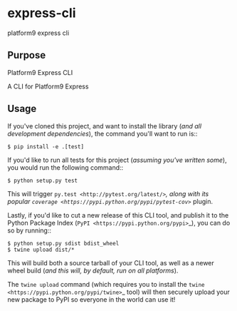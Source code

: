 # express-cli
platform9 express cli

Purpose
-------

Platform9 Express CLI

A CLI for Platform9 Express

Usage
-----

If you've cloned this project, and want to install the library (*and all
development dependencies*), the command you'll want to run is::

    $ pip install -e .[test]

If you'd like to run all tests for this project (*assuming you've written
some*), you would run the following command::

    $ python setup.py test

This will trigger `py.test <http://pytest.org/latest/>`_, along with its popular
`coverage <https://pypi.python.org/pypi/pytest-cov>`_ plugin.

Lastly, if you'd like to cut a new release of this CLI tool, and publish it to
the Python Package Index (`PyPI <https://pypi.python.org/pypi>`_), you can do so
by running::

    $ python setup.py sdist bdist_wheel
    $ twine upload dist/*

This will build both a source tarball of your CLI tool, as well as a newer wheel
build (*and this will, by default, run on all platforms*).

The ``twine upload`` command (which requires you to install the `twine
<https://pypi.python.org/pypi/twine>`_ tool) will then securely upload your
new package to PyPI so everyone in the world can use it!
